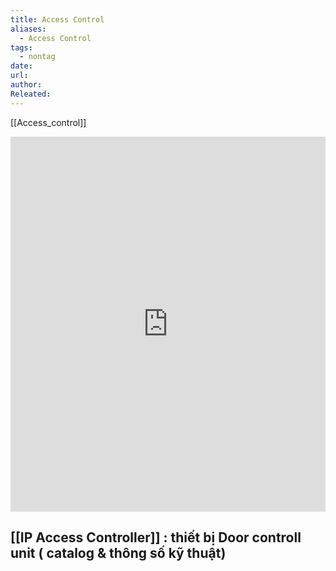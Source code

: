```yaml
---
title: Access Control
aliases:
  - Access Control
tags:
  - nontag
date: 
url: 
author: 
Releated:
---
```



[[Access_control]]
<iFrame src="https://drive.google.com/file/d/1P605PO773Ji9ow7LANb_gpoCWyqh_jF-/preview" width="100%" height="600px" name="the-iFrame" frameborder="0"></iFrame><br>

## [[IP Access Controller]] : thiết bị  Door controll unit ( catalog & thông số kỹ thuật)